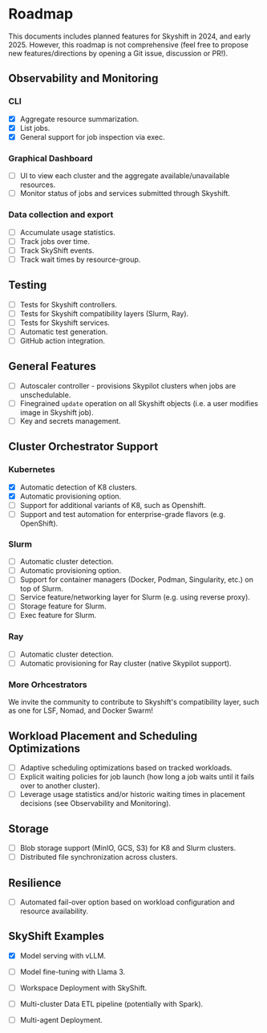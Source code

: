 # Roadmap

This documents includes planned features for Skyshift in 2024, and early 2025. However, this roadmap is not comprehensive (feel free to propose new features/directions by opening a Git issue, discussion or PR!). 


## Observability and Monitoring

### CLI
- [x] Aggregate resource summarization.
- [x] List jobs.
- [x] General support for job inspection via exec.

### Graphical Dashboard
- [ ] UI to view each cluster and the aggregate available/unavailable resources.
- [ ] Monitor status of jobs and services submitted through Skyshift.

### Data collection and export
- [ ] Accumulate usage statistics.
- [ ] Track jobs over time.
- [ ] Track SkyShift events.
- [ ] Track wait times by resource-group.

## Testing
- [ ] Tests for Skyshift controllers.
- [ ] Tests for Skyshift compatibility layers (Slurm, Ray).
- [ ] Tests for Skyshift services.
- [ ] Automatic test generation. 
- [ ] GitHub action integration.

## General Features
- [ ] Autoscaler controller - provisions Skypilot clusters when jobs are unschedulable.
- [ ] Finegrained `update` operation on all Skyshift objects (i.e. a user modifies image in Skyshift job).
- [ ] Key and secrets management.

## Cluster Orchestrator Support

### Kubernetes
- [x] Automatic detection of K8 clusters.
- [x] Automatic provisioning option.
- [ ] Support for additional variants of K8, such as Openshift.
- [ ] Support and test automation for enterprise-grade flavors (e.g. OpenShift).

### Slurm
- [ ] Automatic cluster detection. 
- [ ] Automatic provisioning option.
- [ ] Support for container managers (Docker, Podman, Singularity, etc.) on top of Slurm.
- [ ] Service feature/networking layer for Slurm (e.g. using reverse proxy).
- [ ] Storage feature for Slurm.
- [ ] Exec feature for Slurm.

### Ray
- [ ] Automatic cluster detection.
- [ ] Automatic provisioning for Ray cluster (native Skypilot support).

### More Orhcestrators

We invite the community to contribute to Skyshift's compatibility layer, such as one for LSF, Nomad, and Docker Swarm!

## Workload Placement and Scheduling Optimizations
- [ ] Adaptive scheduling optimizations based on tracked workloads.
- [ ] Explicit waiting policies for job launch (how long a job waits until it fails over to another cluster).
- [ ] Leverage usage statistics and/or historic waiting times in placement decisions (see Observability and Monitoring).

## Storage
- [ ] Blob storage support (MinIO, GCS, S3) for K8 and Slurm clusters.
- [ ] Distributed file synchronization across clusters.

## Resilience
- [ ] Automated fail-over option based on workload configuration and resource availability.
 
## SkyShift Examples
- [x] Model serving with vLLM.
- [ ] Model fine-tuning with Llama 3.
- [ ] Workspace Deployment with SkyShift.
- [ ] Multi-cluster Data ETL pipeline (potentially with Spark).
- [ ] Multi-agent Deployment.





